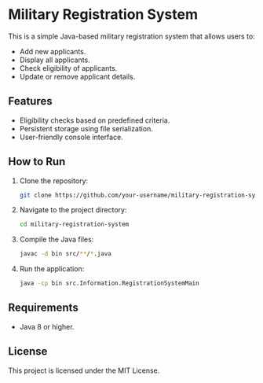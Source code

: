 # Military Registration System

This is a simple Java-based military registration system that allows users to:
- Add new applicants.
- Display all applicants.
- Check eligibility of applicants.
- Update or remove applicant details.

## Features
- Eligibility checks based on predefined criteria.
- Persistent storage using file serialization.
- User-friendly console interface.

## How to Run
1. Clone the repository:
   ```bash
   git clone https://github.com/your-username/military-registration-system.git
   ```
2. Navigate to the project directory:
   ```bash
   cd military-registration-system
   ```
3. Compile the Java files:
   ```bash
   javac -d bin src/**/*.java
   ```
4. Run the application:
   ```bash
   java -cp bin src.Information.RegistrationSystemMain
   ```

## Requirements
- Java 8 or higher.

## License
This project is licensed under the MIT License.
